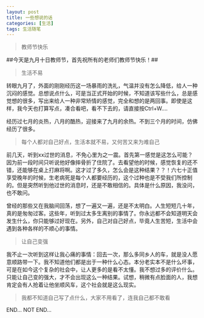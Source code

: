 ```yaml
---
layout: post
title: 一些想说的话
categories: [生活]
tags: 生活随笔
---
```


> 教师节快乐

##今天是九月十日教师节，首先祝所有的老师们教师节快乐！##

> 生活不易

转眼九月了，外面的刚刚经历这一场暴雨的洗礼，气温并没有怎么降低，给人一种沉闷的感觉。总想说点什么，可是当正式开始的时候，不知道该写些什么，总是感觉想的很多，写出来给人一种非常矫情的感觉，完全和想的是两回事。即使是这样，我今天也打算写点，凑合看吧，看不下去的，请直接按Ctrl+W....

经历过七月的炎热，八月的酷热，迎接来了九月的余热。不到三个月的时间，仿佛经历了很多。

> 每个人都对自己好点，生活本就不易，又何苦又来为难自己

前几天，听到xx过世的消息，不免心里为之一震。首先第一感觉是这怎么可能？因为前一段时间只听说他好像摔骨折了住院了。去看望他的时候，感觉恢复的还不错，还能够在桌上打麻将啊。这才过了多久，怎么会是这种结果？？！六七十正值享受晚年的时候，生老病死是每个人都要经历的，这个过种也是不受我们所控制的。但是突然听到他过世的消息时，还是不敢相信的。具体是什么原因，我没问，也不敢问。

曾经的那些又在我脑间回荡，想了一遍又一遍，还是不太明白。人生短短几十年，真的是匆匆过客。这些年，听到过太多生离别的事情了。你永远都不会知道明天会发生什么，你只能够过好现在。另外，自己对自己好点，毕竟人生苦短，生活中会遇到各种各样的不顺心的事情。

> 让自己变强

我不止一次听到这样让我心痛的事情：回去一次，那么多同乡人的车，就是没人愿意顺路带一下。我不知道他们都是出于一种什么心态。本分老实本不是什么坏事，可是在如今这个复杂的社会中，让人更多的是看不太懂。我不想过多的评价什么。只能让自己变的强大，才不会出现这么一种结果。试想，稍微有点脸面的人，我想肯定会有人抢着让他坐顺风车，这个社会就是这么现实。

> 我都不知道自己写了点什么，大家不用看了，连我自己都不敢看

END... NOT END...


